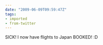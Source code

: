 ```yaml
---
date: "2009-06-09T09:59:47Z"
tags:
- imported
- from-twitter
---
```

SICK\! I now have flights to Japan BOOKED\! :D
